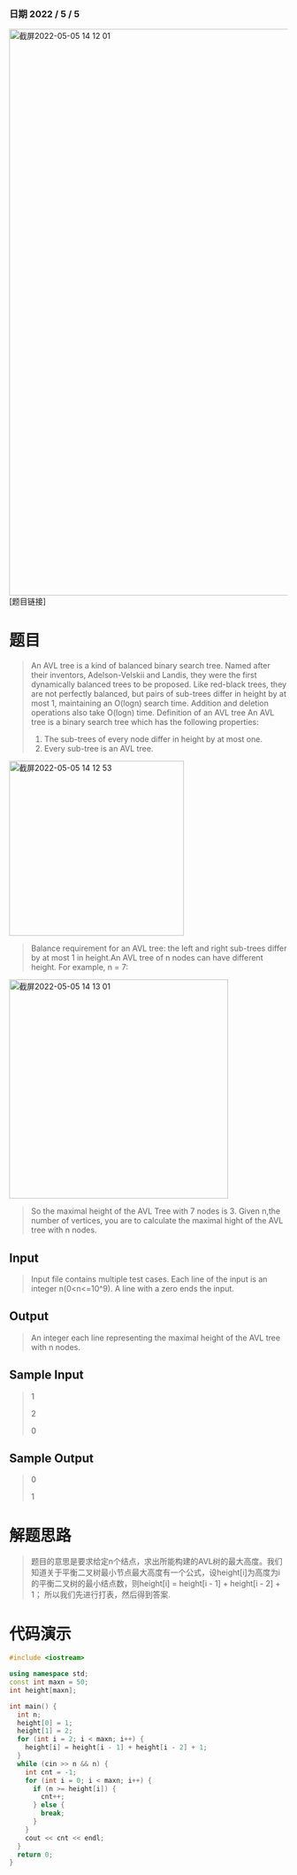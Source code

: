 ### 日期 2022 / 5 / 5
<img width="1024" alt="截屏2022-05-05 14 12 01" src="https://user-images.githubusercontent.com/73943232/166870985-a94f2de2-85e1-4db8-877f-fd9095a11518.png">
[题目链接]<http://acm.hdu.edu.cn/showproblem.php?pid=2193>

# 题目
>An AVL tree is a kind of balanced binary search tree. Named after their inventors, Adelson-Velskii and Landis, they were the first dynamically balanced trees to be proposed. Like red-black trees, they are not perfectly balanced, but pairs of sub-trees differ in height by at most 1, maintaining an O(logn) search time. Addition and deletion operations also take O(logn) time. 
>Definition of an AVL tree 
>An AVL tree is a binary search tree which has the following properties: 
>1. The sub-trees of every node differ in height by at most one. 
>2. Every sub-tree is an AVL tree.

<img width="316" alt="截屏2022-05-05 14 12 53" src="https://user-images.githubusercontent.com/73943232/166871077-c9c1385c-6b29-4e48-aa06-667ee9ee06f0.png">


>Balance requirement for an AVL tree: the left and right sub-trees differ by at most 1 in height.An AVL tree of n nodes can have different height.
>For example, n = 7:
<img width="396" alt="截屏2022-05-05 14 13 01" src="https://user-images.githubusercontent.com/73943232/166871085-15644f3d-4ccd-4daa-8e38-531b61229cc2.png">


>So the maximal height of the AVL Tree with 7 nodes is 3.
>Given n,the number of vertices, you are to calculate the maximal hight of the AVL tree with n nodes.

## Input
>Input file contains multiple test cases. Each line of the input is an integer n(0<n<=10^9).
>A line with a zero ends the input.
 

## Output
>An integer each line representing the maximal height of the AVL tree with n nodes.
 

## Sample Input
>1
>
>2
>
>0
 

## Sample Output
>0
>
>1
 
# 解题思路
>题目的意思是要求给定n个结点，求出所能构建的AVL树的最大高度。我们知道关于平衡二叉树最小节点最大高度有一个公式，设height[i]为高度为i的平衡二叉树的最小结点数，则height[i] = height[i - 1] + height[i - 2] + 1；
>所以我们先进行打表，然后得到答案.

# 代码演示
```cpp
#include <iostream>

using namespace std;
const int maxn = 50;
int height[maxn];

int main() {
  int n;
  height[0] = 1;
  height[1] = 2;
  for (int i = 2; i < maxn; i++) {
    height[i] = height[i - 1] + height[i - 2] + 1;
  }
  while (cin >> n && n) {
    int cnt = -1;
    for (int i = 0; i < maxn; i++) {
      if (n >= height[i]) {
        cnt++;
      } else {
        break;
      }
    }
    cout << cnt << endl;
  }
  return 0;
}

```
